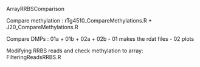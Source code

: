 ArrayRRBSComparison

Compare methylation : rTg4510_CompareMethylations.R + J20_CompareMethylations.R

Compare DMPs : 01a + 01b + 02a + 02b
	 - 01 makes the rdat files
	 - 02 plots

Modifying RRBS reads and check methylation to array: FilteringReadsRRBS.R
